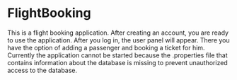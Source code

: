 # FlightBooking
This is a flight booking application. After creating an account,
you are ready to use the application. After you log in, the user panel will appear.
There you have the option of adding a passenger and booking a ticket for him.
Currently the application cannot be started because the .properties file that contains
information about the database is missing to prevent unauthorized access to the database.
